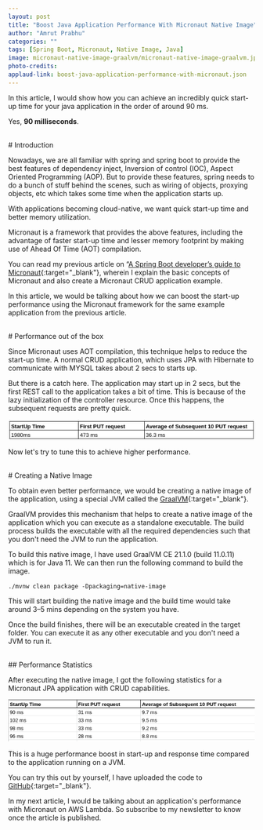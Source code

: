 ```yaml
---
layout: post
title: "Boost Java Application Performance With Micronaut Native Image"
author: "Amrut Prabhu"
categories: ""
tags: [Spring Boot, Micronaut, Native Image, Java]
image: micronaut-native-image-graalvm/micronaut-native-image-graalvm.jpg
photo-credits: 
applaud-link: boost-java-application-performance-with-micronaut.json
---
```

In this article, I would show how you can achieve an incredibly quick start-up time for your java application in the order of around 90 ms.

Yes, **90 milliseconds**.

<br/>
# Introduction

Nowadays, we are all familiar with spring and spring boot to provide the best features of dependency inject, Inversion of control (IOC), Aspect Oriented Programming (AOP). But to provide these features, spring needs to do a bunch of stuff behind the scenes, such as wiring of objects, proxying objects, etc which takes some time when the application starts up.

With applications becoming cloud-native, we want quick start-up time and better memory utilization.

Micronaut is a framework that provides the above features, including the advantage of faster start-up time and lesser memory footprint by making use of Ahead Of Time (AOT) compilation.

You can read my previous article on “[A Spring Boot developer’s guide to Micronaut](/springboot-developers-guide-to-micronaut.html){:target="_blank"}, wherein I explain the basic concepts of Micronaut and also create a Micronaut CRUD application example.

In this article, we would be talking about how we can boost the start-up performance using the Micronaut framework for the same example application from the previous article.

<br/>
# Performance out of the box

Since Micronaut uses AOT compilation, this technique helps to reduce the start-up time. A normal CRUD application, which uses JPA with Hibernate to communicate with MYSQL takes about 2 secs to starts up.

But there is a catch here. The application may start up in 2  secs, but the first REST call to the application takes a bit of time. This is because of the lazy initialization of the controller resource. Once this happens, the subsequent requests are pretty quick.

![Micronaut Statistics](/assets/img/spring-boot-micronaut-guide/stats.png)

Now let's try to tune this to achieve higher performance.

<br/>
# Creating a Native Image

To obtain even better performance, we would be creating a native image of the application, using a special JVM called the [GraalVM](https://www.graalvm.org/){:target="_blank"}.

GraalVM provides this mechanism that helps to create a native image of the application which you can execute as a standalone executable. The build process builds the executable with all the required dependencies such that you don't need the JVM to run the application.

To build this native image, I have used GraalVM CE 21.1.0 (build 11.0.11) which is for Java 11. We can then run the following command to build the image.
```
./mvnw clean package -Dpackaging=native-image
```
This will start building the native image and the build time would take around 3–5 mins depending on the system you have.

Once the build finishes, there will be an executable created in the target folder. You can execute it as any other executable and you don't need a JVM to run it.

<br/>
## Performance Statistics

After executing the native image, I got the following statistics for a Micronaut JPA application with CRUD capabilities.

![Micronaut Native Image Statistics](/assets/img/micronaut-native-image-graalvm/micronaut-native-image-statistics.png)

This is a huge performance boost in start-up and response time compared to the application running on a JVM.

You can try this out by yourself, I have uploaded the code to [GitHub](https://github.com/amrutprabhu/micronaut-workout/tree/master/MicronautApp){:target="_blank"}.

In my next article, I would be talking about an application's performance with Micronaut on AWS Lambda. So subscribe to my newsletter to know once the article is published.